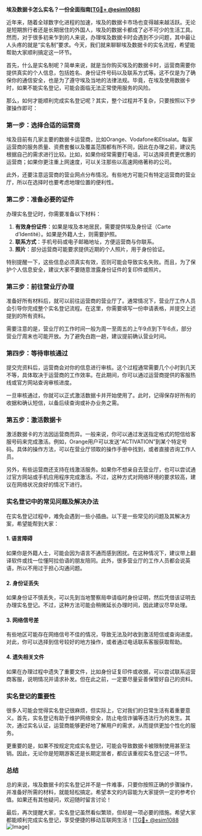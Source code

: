 **埃及数据卡怎么实名？一份全面指南[[TG💪+ @esim1088](https://t.me/s/esim1088)]**

近年来，随着全球数字化进程的加速，埃及的数据卡市场也变得越来越活跃。无论是短期旅行者还是长期居住的外国人，埃及的数据卡都成了必不可少的生活工具。然而，对于很多初来乍到的人来说，办理埃及数据卡时会遇到不少问题，其中最让人头疼的就是“实名制”要求。今天，我们就来聊聊埃及数据卡的实名流程，希望能帮助大家顺利搞定这一环节。

首先，什么是实名制呢？简单来说，就是当你购买埃及的数据卡时，运营商需要你提供真实的个人信息，包括姓名、身份证件号码以及联系方式等。这不仅是为了确保你的通信安全，也是为了遵守埃及当地的法律法规。毕竟，在埃及使用数据卡时，如果不能实名登记，可能会面临无法正常使用服务的风险。

那么，如何才能顺利完成实名登记呢？其实，整个过程并不复杂，只要按照以下步骤操作即可：

### **第一步：选择合适的运营商**
埃及目前有几家主要的数据卡运营商，比如Orange、Vodafone和Etisalat。每家运营商的服务质量、资费套餐以及覆盖范围都有所不同，因此在办理之前，建议先根据自己的需求进行比较。比如，如果你经常需要打电话，可以选择资费更优惠的运营商；如果你更注重上网速度，可以关注那些以高速网络著称的公司。

此外，还要注意运营商的营业网点分布情况。有些地方可能只有特定运营商的营业厅，所以在选择时也要考虑地理位置的便利性。

### **第二步：准备必要的证件**
办理实名登记时，你需要准备以下材料：
1. **有效身份证件**：如果是埃及本地居民，需要提供埃及身份证（Carte d’Identité）。如果是外籍人士，则需要护照。
2. **联系方式**：手机号码或电子邮箱地址，方便运营商与你联系。
3. **照片**：部分运营商可能要求提供近期的个人照片，用于身份验证。

特别提醒一下，这些信息必须真实有效，否则可能会导致实名失败。而且，为了保护个人信息安全，建议大家不要随意泄露身份证件的复印件或照片。

### **第三步：前往营业厅办理**
准备好所有材料后，就可以前往运营商的营业厅了。通常情况下，营业厅工作人员会引导你完成整个实名登记流程。在这里，你需要填写一份申请表格，并提交上述提到的所有资料。

需要注意的是，营业厅的工作时间一般为周一至周五的上午9点到下午6点，部分营业厅周末也可能开放。为了避免白跑一趟，建议提前确认营业时间。

### **第四步：等待审核通过**
提交完资料后，运营商会对你的信息进行审核。这个过程通常需要几个小时到几天不等，具体取决于运营商的工作效率。在此期间，你可以通过运营商提供的客服热线或官方网站查询审核进度。

一旦审核通过，你就可以正式激活数据卡并开始使用了。此时，记得保存好所有的收据和确认短信，以备后续查询或补办业务之需。

### **第五步：激活数据卡**
激活数据卡的方法因运营商而异。一般来说，你可以通过发送指定格式的短信给客服号码来完成激活。例如，Orange用户可以发送“ACTIVATION”到某个特定号码。具体的操作方法，可以在营业厅领取的操作手册中找到，或者直接咨询工作人员。

另外，有些运营商还支持在线激活服务。如果你不想亲自去营业厅，也可以尝试通过官方网站或手机应用程序完成激活。不过，这种方式对网络环境的要求较高，建议在网络状况良好的情况下进行。

### **实名登记中的常见问题及解决办法**

在实名登记过程中，难免会遇到一些小插曲。以下是一些常见的问题及其解决方案，希望能帮到大家：

#### **1. 语言障碍**
如果你是外籍人士，可能会因为语言不通而感到困扰。在这种情况下，建议带上翻译软件或找一位懂阿拉伯语的朋友陪同。此外，很多营业厅的工作人员都会说英语，所以不用过于担心沟通问题。

#### **2. 身份证丢失**
如果身份证不慎丢失，可以先到当地警察局申请临时身份证明，然后凭借该证明去办理实名登记。不过，这种方法可能会稍微延长办理时间，因此建议尽早处理。

#### **3. 网络信号差**
有些地区可能存在网络信号不佳的情况，导致无法及时收到激活短信或查询进度。对此，你可以选择到信号较好的地方操作，或者通过电话联系客服获取帮助。

#### **4. 遗失相关文件**
如果在办理过程中遗失了重要文件，比如身份证复印件或收据，可以尝试联系运营商客服，说明情况并请求补发。但在此之前，一定要尽量妥善保管好自己的资料。

### **实名登记的重要性**
很多人可能会觉得实名登记很麻烦，但实际上，它对我们的日常生活有着重要意义。首先，实名登记有助于维护网络安全，防止电信诈骗等违法行为的发生。其次，通过实名认证，运营商能够更好地了解用户的需求，从而提供更加个性化的服务。

更重要的是，如果不按规定完成实名登记，可能会导致数据卡被限制使用甚至注销。因此，无论你是短期游客还是长期定居者，都应该重视实名登记这一环节。

### **总结**
总的来说，埃及数据卡的实名登记并不是一件难事，只要你按照正确的步骤操作，并准备好所需的材料，就能轻松搞定。希望本文的内容能为大家提供一定的参考价值。如果还有其他疑问，欢迎随时留言讨论！

最后，再次提醒大家，实名登记虽然看似繁琐，但却是一项必要的措施。希望大家都能顺利完成实名登记，享受便捷的移动互联网生活！[[TG💪+ @esim1088](https://t.me/s/esim1088) ![Image](https://i.postimg.cc/4NQfJmqS/Snipaste-2025-05-13-00-14-12.png)]